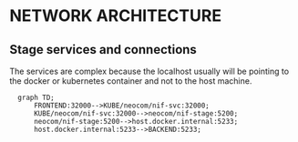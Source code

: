 # NETWORK ARCHITECTURE
## Stage services and connections
The services are complex because the localhost usually will be pointing to the docker or kubernetes container and not to the host machine.

```mermaid
  graph TD;
      FRONTEND:32000-->KUBE/neocom/nif-svc:32000;
      KUBE/neocom/nif-svc:32000-->neocom/nif-stage:5200;
      neocom/nif-stage:5200-->host.docker.internal:5233;
      host.docker.internal:5233-->BACKEND:5233;
```
